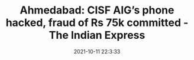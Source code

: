 ---
"title": "Ahmedabad: CISF AIG’s phone hacked, fraud of Rs 75k committed - The Indian Express"
"date": "2021-10-11 22:3:33"
"feed_name": "GOOGLENEWSINDUSTRIAL"
"feed_website": "https://news.google.com/search?q=industrial%2Bincident&hl=en-US&gl=US&ceid=US:en"
"feed_rss": "https://news.google.com/rss/search?q=industrial%2Bincident&hl=en-US&gl=US&ceid=US:en"
"link": "https://indianexpress.com/article/cities/ahmedabad/cisf-aigs-phone-hacked-fraud-of-rs-75k-committed-7566956/"
"source": "{'href': 'https://indianexpress.com', 'title': 'The Indian Express'}"
"file": "_posts/2021-1-1-6fbfcae79b685ffe066eb8d5d44e0723991e391b.md"
"accident": "0"
"drilling": "0"
"dead": "0"
"injured": "0"
"arrested": "0"
"place": "unknown place"
"where": "unknown site"
"causes": "unknown"
"place_uri": "unknown place"
---